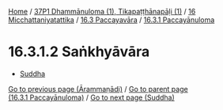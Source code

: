 
[Home](/) / [37P1 Dhammānuloma (1), Tikapaṭṭhānapāḷi (1)](../../...md) / [16 Micchattaniyatattika](../...md) / [16.3 Paccayavāra](...md) / [16.3.1 Paccayānuloma](../37P1/16/16.3/16.3.1.md)

# 16.3.1.2 Saṅkhyāvāra

* [Suddha](16.3.1.2/Suddha.md)

[Go to previous page (Ārammaṇādi)](16.3.1.1/Arammanadi.md) / [Go to parent page (16.3.1 Paccayānuloma)](../37P1/16/16.3/16.3.1.md) / [Go to next page (Suddha)](16.3.1.2/Suddha.md)


